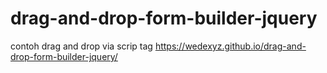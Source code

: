 # drag-and-drop-form-builder-jquery
contoh drag and drop via scrip tag
https://wedexyz.github.io/drag-and-drop-form-builder-jquery/
